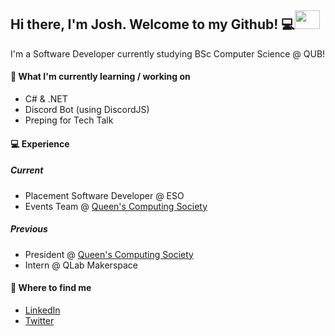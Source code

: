 ## Hi there, I'm Josh. Welcome to my Github! 💻<img src="https://media.giphy.com/media/TJa4WihHukjOgbSep1/giphy.gif" width="40" height="30">

I'm a Software Developer currently studying BSc Computer Science @ QUB!

#### 🌱 What I'm currently learning /  working on

* C# & .NET
* Discord Bot (using DiscordJS)
* Preping for Tech Talk

#### 💻 Experience

##### Current

* Placement Software Developer @ ESO
* Events Team @ [Queen's Computing Society](https://github.com/QCSQUB)

##### Previous

* President @ [Queen's Computing Society](https://github.com/QCSQUB)
* Intern @ QLab Makerspace

#### 🚀 Where to find me

* [LinkedIn](https://www.linkedin.com/in/josh-beatty)
* [Twitter](https://twitter.com/josh_bty)
